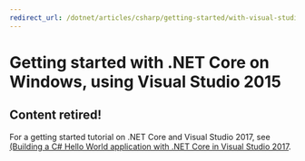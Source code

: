 ```yaml
---
redirect_url: /dotnet/articles/csharp/getting-started/with-visual-studio-2017
---
```


# Getting started with .NET Core on Windows, using Visual Studio 2015

## Content retired!

For a getting started tutorial on .NET Core and Visual Studio 2017, see [(Building a C# Hello World application with .NET Core in Visual Studio 2017](../../csharp/getting-started/with-visual-studio-2017.md).


